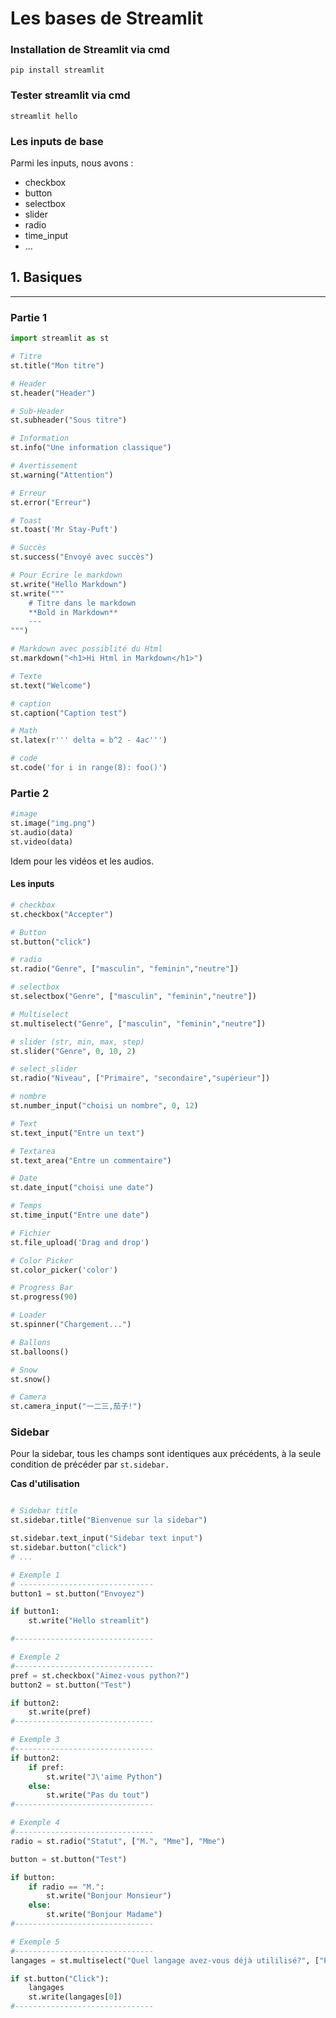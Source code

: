 # Les bases de Streamlit

### Installation de Streamlit via cmd
```pip install streamlit```

### Tester streamlit via cmd
```streamlit hello```

### Les inputs de base
Parmi les inputs, nous avons :

- checkbox
- button
- selectbox
- slider
- radio
- time_input
- ...

## 1. Basiques
---
### Partie 1
```python
import streamlit as st

# Titre
st.title("Mon titre")

# Header
st.header("Header")

# Sub-Header
st.subheader("Sous titre")

# Information
st.info("Une information classique")

# Avertissement
st.warning("Attention")

# Erreur
st.error("Erreur")

# Toast
st.toast('Mr Stay-Puft')

# Succès
st.success("Envoyé avec succès")

# Pour Ecrire le markdown
st.write("Hello Markdown")
st.write("""
    # Titre dans le markdown
    **Bold in Markdown**
    ---
""")

# Markdown avec possiblité du Html
st.markdown("<h1>Hi Html in Markdown</h1>")

# Texte
st.text("Welcome")

# caption
st.caption("Caption test")

# Math
st.latex(r''' delta = b^2 - 4ac''')

# code
st.code('for i in range(8): foo()')
```

### Partie 2
```python
#image
st.image("img.png")
st.audio(data)
st.video(data) 
```
Idem pour les vidéos et les audios.

#### Les inputs
```python
# checkbox
st.checkbox("Accepter")

# Button
st.button("click")

# radio
st.radio("Genre", ["masculin", "feminin","neutre"])

# selectbox
st.selectbox("Genre", ["masculin", "feminin","neutre"])

# Multiselect
st.multiselect("Genre", ["masculin", "feminin","neutre"])

# slider (str, min, max, step)
st.slider("Genre", 0, 10, 2)

# select_slider
st.radio("Niveau", ["Primaire", "secondaire","supérieur"])

# nombre
st.number_input("choisi un nombre", 0, 12)

# Text
st.text_input("Entre un text")

# Textarea
st.text_area("Entre un commentaire")

# Date
st.date_input("choisi une date")

# Temps
st.time_input("Entre une date")

# Fichier
st.file_upload('Drag and drop')

# Color Picker
st.color_picker('color')

# Progress Bar
st.progress(90)

# Loader
st.spinner("Chargement...")

# Ballons
st.balloons()

# Snow
st.snow()

# Camera
st.camera_input("一二三,茄子!")
```

### Sidebar

Pour la sidebar, tous les champs sont identiques aux précédents, à la seule condition de précéder par ```st.sidebar.```

**Cas d'utilisation**

```python

# Sidebar title
st.sidebar.title("Bienvenue sur la sidebar")

st.sidebar.text_input("Sidebar text input")
st.sidebar.button("click")
# ...
```

```python
# Exemple 1
# ------------------------------
button1 = st.button("Envoyez")

if button1:
    st.write("Hello streamlit")

#-------------------------------

# Exemple 2
#-------------------------------
pref = st.checkbox("Aimez-vous python?")
button2 = st.button("Test")

if button2:
    st.write(pref)
#-------------------------------

# Exemple 3
#-------------------------------
if button2:
    if pref:
        st.write("J\'aime Python")
    else:
        st.write("Pas du tout")
#-------------------------------

# Exemple 4
#-------------------------------
radio = st.radio("Statut", ["M.", "Mme"], "Mme")

button = st.button("Test")

if button:
    if radio == "M.":
        st.write("Bonjour Monsieur")
    else:
        st.write("Bonjour Madame")
#-------------------------------

# Exemple 5
#-------------------------------
langages = st.multiselect("Quel langage avez-vous déjà utililisé?", ["PHP", "Python", "Ruby", "R", "Javascrit", "Html", "CSS"])

if st.button("Click"):
    langages
    st.write(langages[0])
#-------------------------------
```

